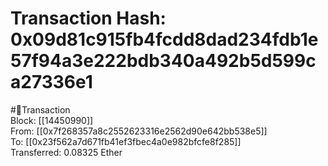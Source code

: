 
Transaction Hash: 0x09d81c915fb4fcdd8dad234fdb1e57f94a3e222bdb340a492b5d599ca27336e1
====================================================================================
  
#💸Transaction  
Block: [[14450990]]  
From: [[0x7f268357a8c2552623316e2562d90e642bb538e5]]  
To: [[0x23f562a7d671fb41ef3fbec4a0e982bfcfe8f285]]  
Transferred: 0.08325 Ether